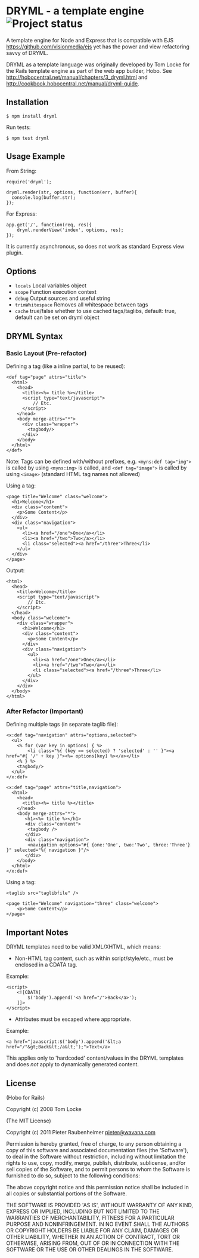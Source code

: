# DRYML - a template engine ![Project status](http://stillmaintained.com/jupiter/node-dryml.png)

A template engine for Node and Express that is compatible with EJS <https://github.com/visionmedia/ejs> yet has the power and view refactoring savvy of DRYML. 

DRYML as a template language was originally developed by Tom Locke for the Rails template engine as part of the web app builder, Hobo. See <http://hobocentral.net/manual/chapters/3_dryml.html> and <http://cookbook.hobocentral.net/manual/dryml-guide>.  

## Installation

    $ npm install dryml
    
Run tests:

    $ npm test dryml

## Usage Example

From String:

    require('dryml');

    dryml.render(str, options, function(err, buffer){
      console.log(buffer.str);
    });
    
For Express:

    app.get('/', function(req, res){
    	dryml.renderView('index', options, res);
    });
    
It is currently asynchronous, so does not work as standard Express view plugin.
    
## Options

  - `locals`          Local variables object
  - `scope`           Function execution context
  - `debug`           Output sources and useful string
  - `trimWhitespace`  Removes all whitespace between tags
  - `cache`           true/false whether to use cached tags/taglibs, default: true, default can be set on dryml object
  
## DRYML Syntax

### Basic Layout (Pre-refactor)

Defining a tag (like a inline partial, to be reused):

    <def tag="page" attrs="title">
      <html>
        <head>
          <title><%= title %></title>
          <script type="text/javascript">
              // Etc.
          </script>
        </head>
        <body merge-attrs="*">
          <div class="wrapper">
            <tagbody/>
          </div>
        </body>
      </html>
    </def>
    
Note: Tags can be defined with/without prefixes, e.g.  `<myns:def tag="img">` is called by using `<myns:img>` is called, and `<def tag="image">` is called by using `<image>` (standard HTML tag names not allowed)
    
Using a tag:
    
    <page title="Welcome" class="welcome">
      <h1>Welcome</h1>
      <div class="content">
        <p>Some Content</p>
      </div>
      <div class="navigation">
        <ul>
          <li><a href="/one">One</a></li>
          <li><a href="/two">Two</a></li>
          <li class="selected"><a href="/three">Three</li>
        </ul>
      </div>
    </page>
    
Output:

    <html>
      <head>
        <title>Welcome</title>
        <script type="text/javascript">
            // Etc.
        </script>            
      </head>
      <body class="welcome">
        <div class="wrapper">
          <h1>Welcome</h1>
          <div class="content">
            <p>Some Content</p>
          </div>
          <div class="navigation">
            <ul>
              <li><a href="/one">One</a></li>
              <li><a href="/two">Two</a></li>
              <li class="selected"><a href="/three">Three</li>
            </ul>
          </div>
        </div>
      </body>
    </html>    
    
### After Refactor (Important)

Defining multiple tags (in separate taglib file):

    <x:def tag="navigation" attrs="options,selected">
      <ul>
        <% for (var key in options) { %>
            <li class="%{ (key == selected) ? 'selected' : '' }"><a href="#{ '/' + key }"><%= options[key] %></a></li>
        <% } %>
        <tagbody/>
      </ul>
    </x:def>

    <x:def tag="page" attrs="title,navigation">
      <html>
        <head>
          <title><%= title %></title>
        </head>
        <body merge-attrs="*">
           <h1><%= title %></h1>
           <div class="content">
            <tagbody />
           </div>
           <div class="navigation">
            <navigation options="#{ {one:'One', two:'Two', three:'Three'} }" selected="%{ navigation }"/>
           </div>
        </body>
      </html>
    </x:def>   
    
Using a tag:

    <taglib src="taglibfile" />
    
    <page title="Welcome" navigation="three" class="welcome">
        <p>Some Content</p>
    </page>
    
## Important Notes

DRYML templates need to be valid XML/XHTML, which means:

   - Non-HTML tag content, such as within script/style/etc., must be enclosed in a CDATA tag. 
   
Example:
    
    <script>
        <![CDATA[
            $('body').append('<a href="/">Back</a>');
        ]]>
    </script>
    
   - Attributes must be escaped where appropriate. 
   
Example:
    
    <a href="javascript:$('body').append('&lt;a href="/"&gt;Back&lt;/a&lt;');">Text</a>


This applies only to 'hardcoded' content/values in the DRYML templates and does *not* apply to dynamically generated content.

## License 

(Hobo for Rails)

Copyright (c) 2008 Tom Locke

(The MIT License)

Copyright (c) 2011 Pieter Raubenheimer <pieter@wavana.com>

Permission is hereby granted, free of charge, to any person obtaining
a copy of this software and associated documentation files (the
'Software'), to deal in the Software without restriction, including
without limitation the rights to use, copy, modify, merge, publish,
distribute, sublicense, and/or sell copies of the Software, and to
permit persons to whom the Software is furnished to do so, subject to
the following conditions:

The above copyright notice and this permission notice shall be
included in all copies or substantial portions of the Software.

THE SOFTWARE IS PROVIDED 'AS IS', WITHOUT WARRANTY OF ANY KIND,
EXPRESS OR IMPLIED, INCLUDING BUT NOT LIMITED TO THE WARRANTIES OF
MERCHANTABILITY, FITNESS FOR A PARTICULAR PURPOSE AND NONINFRINGEMENT.
IN NO EVENT SHALL THE AUTHORS OR COPYRIGHT HOLDERS BE LIABLE FOR ANY
CLAIM, DAMAGES OR OTHER LIABILITY, WHETHER IN AN ACTION OF CONTRACT,
TORT OR OTHERWISE, ARISING FROM, OUT OF OR IN CONNECTION WITH THE
SOFTWARE OR THE USE OR OTHER DEALINGS IN THE SOFTWARE.

